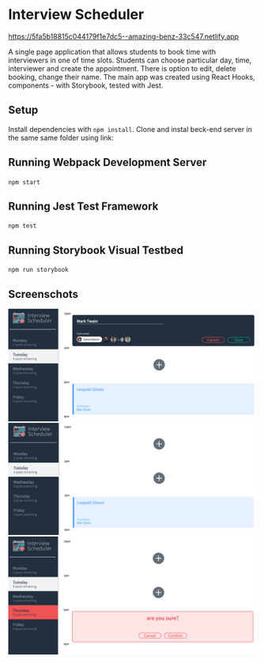 # Interview Scheduler
https://5fa5b18815c044179f1e7dc5--amazing-benz-33c547.netlify.app

A single page application that allows students to book time with interviewers in one of time slots.
Students can choose particular day, time, interviewer and create the appointment.
There is option to edit, delete booking, change their name.
The main app was created using React Hooks, components - with Storybook, tested with Jest.

## Setup
Install dependencies with `npm install`.
Clone and instal beck-end server in the same same folder using link:


## Running Webpack Development Server
`npm start`

## Running Jest Test Framework
`npm test`

## Running Storybook Visual Testbed
`npm run storybook`

## Screenschots
!["General view"](https://github.com/BilliMorgan/scheduler/blob/master/docs/newAppointment.png?raw=true)
!["No appointment added"](https://github.com/BilliMorgan/scheduler/blob/master/docs/generalView.png?raw=true)
!["Delete message"](https://github.com/BilliMorgan/scheduler/blob/master/docs/deletAppointment.png?raw=true)
